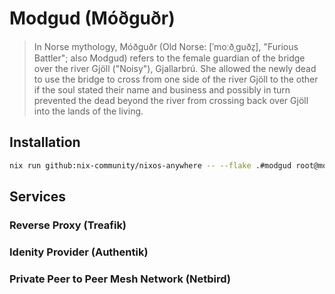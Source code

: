 # Modgud (Móðguðr)

> In Norse mythology, Móðguðr (Old Norse: [ˈmoːðˌɡuðz̠], "Furious Battler"; also Modgud) refers to the female guardian of the bridge over the river Gjöll ("Noisy"), Gjallarbrú. She allowed the newly dead to use the bridge to cross from one side of the river Gjöll to the other if the soul stated their name and business and possibly in turn prevented the dead beyond the river from crossing back over Gjöll into the lands of the living.

## Installation

```bash
nix run github:nix-community/nixos-anywhere -- --flake .#modgud root@modgud.t5.st
```

## Services

### Reverse Proxy (Treafik)
### Idenity Provider (Authentik)
### Private Peer to Peer Mesh Network (Netbird)
